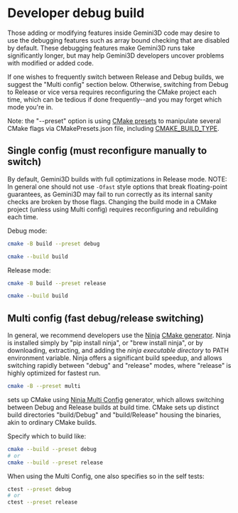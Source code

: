 # Developer debug build

Those adding or modifying features inside Gemini3D code may desire to use the debugging features such as array bound checking that are disabled by default.
These debugging features make Gemini3D runs take significantly longer, but may help Gemini3D developers uncover problems with modified or added code.

If one wishes to frequently switch between Release and Debug builds, we suggest the "Multi config" section below.
Otherwise, switching from Debug to Release or vice versa requires reconfiguring the CMake project each time, which can be tedious if done frequently--and you may forget which mode you're in.

Note: the "--preset" option is using
[CMake presets](https://cmake.org/cmake/help/latest/manual/cmake-presets.7.html)
to manipulate several CMake flags via CMakePresets.json file, including
[CMAKE_BUILD_TYPE](https://cmake.org/cmake/help/latest/variable/CMAKE_BUILD_TYPE.html).

## Single config (must reconfigure manually to switch)

By default, Gemini3D builds with full optimizations in Release mode.
NOTE: In general one should not use `-Ofast` style options that break floating-point guarantees, as Gemini3D may fail to run correctly as its internal sanity checks are broken by those flags.
Changing the build mode in a CMake project (unless using Multi config) requires reconfiguring and rebuilding each time.

Debug mode:

```sh
cmake -B build --preset debug

cmake --build build
```

Release mode:

```sh
cmake -B build --preset release

cmake --build build
```

## Multi config (fast debug/release switching)

In general, we recommend developers use the
[Ninja](https://github.com/ninja-build/ninja/releases)
[CMake generator](https://cmake.org/cmake/help/latest/manual/cmake-generators.7.html).
Ninja is installed simply by "pip install ninja", or "brew install ninja", or by downloading, extracting, and adding the *ninja executable directory* to PATH environment variable.
Ninja offers a significant build speedup, and allows switching rapidly between "debug" and "release" modes, where "release" is highly optimized for fastest run.

```sh
cmake -B --preset multi
```

sets up CMake using
[Ninja Multi Config](https://cmake.org/cmake/help/latest/generator/Ninja%20Multi-Config.html)
generator, which allows switching between Debug and Release builds at build time.
CMake sets up distinct build directories "build/Debug" and "build/Release" housing the binaries, akin to ordinary CMake builds.

Specify which to build like:

```sh
cmake --build --preset debug
# or
cmake --build --preset release
```

When using the Multi Config, one also specifies so in the self tests:

```sh
ctest --preset debug
# or
ctest --preset release
```
